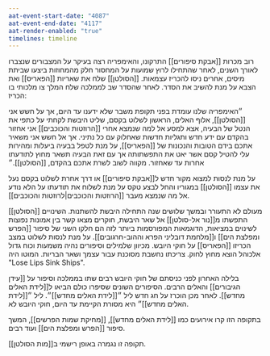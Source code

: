 ```yaml
---
aat-event-start-date: "4087"
aat-event-end-date: "4117"
aat-render-enabled: "true"
timelines: timeline
---
```

רוב מכרות [[אבקת סיפורים]] התרקונו, והאימפריה רצה בעיקר על המצבורים שנצברו לאורך השנים, לאחר שהתחילו לרוץ שמועות על המחסור חלק מהמחוזות ביצעו שביתת מיסים, אחרים ניסו להכריז עצמאות.
[[הסולטן]] שלח את שאריות [[הפאריס]] ואת הצבא על מנת להשיב את הסדר.
לאחר שהסדר שב לממלכה שלח המלך צו מלכותי בו הכריז:

״האימפריה שלנו עומדת בפני תקופת משבר שלא ידענו עד היום, אך על חשש אני [[הסולטן]], אלוף האלים, הראשון לשלוט בקסם, שליט היבשת לקחתי על כתפי את הנטל של הבעיה, אצא למסע אל למה שנמצא אחרי [[הרוזטות והכוכבים]] אני אחזור בהקדם עם ידע חדש ותגליות חדשות שאחלוק עם כל נתיני. 
אך אל חשש אני משאיר אתכם בידם הטובות והנכונות של [[הפאריס]], על מנת לטפל בבעיה ביעלות ומהירות עלי להטיל קסם אשר יאט את התפשתותה אך עם זאת הבעיה תשאר מחוץ לתודעתו אחרות עד שאחזור.
מקווה לשוב לשרת אתכם בהקדם,
[[הסולטן]].״

על מנת לנסות למצוא מקור חדש ל[[אבקת סיפורים]] או דרך אחרת לשלוט בקסם נעל את עצמו [[הסולטן]] במגוריו והחל לבצע טקס על מנת לשלוח את תודעתו על הלא נודע אל מה שנמצא מעבר [[הרוזטות והכוכבים|לרוזטות והכוכבים]].

[[הסולטן]] מעולם לא התעורר ובמשך שלושים שנה התחילה היבשת להשתנות.
השינויים התפשתו מ[[נור אל-סולטן]] אל שאר היבשת, חוקרים מצאו קשר בין אמונות נפוצות לשינוים במציאות, הדוגמאות המפורסמות ביותר לזה הם חלקו השני של סיפור [[הפרש ומפלצת הים]] ו[[מלחמת דובליני הפרא וההוב-חרגובים]].
על מנת לנסות לשלוט במצב הכריזו [[הפאריס]] על חוקי היובש.
מכיוון שלמילים וסיפורים נהיה משמעות וכוח גדול אלכוהל הוצא מחוץ לחוק. צריכתו נחשבת מסוכנת עבור עצמך ושאר הבריות. המוטו היה "Lose Lips Sink Ships".

בלילה האחרון לפני כניסתם של חוקי היובש רבים שתו בממלכה וסיפור על [[עידן הגיבורים]] והאלים הרבים. הסיפורים השונים שסיפרו כולם הביאו ל[[לידת האלים מחדש]].
לאחר מכן הוכרז על חג חדש ליל ״[[לידת האלים מחדש]]״.
ליל ״[[לידת האלים מחדש]]״ היא מסורת הקיימת עד היום, חוקי היובש לא.

בתקופה הזו קרו אירועים כמו [[לידת האלים מחדש]], [[מחיקת שמות הפרשים]], המשך סיפור [[הפרש ומפלצת הים]] ועוד רבים.

תקופה זו נגמרה באופן רישמי ב[[מות הסולטן]].